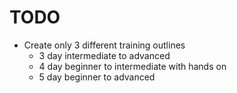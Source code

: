 # TODO

- Create only 3 different training outlines
  - 3 day intermediate to advanced
  - 4 day beginner to intermediate with hands on
  - 5 day beginner to advanced
